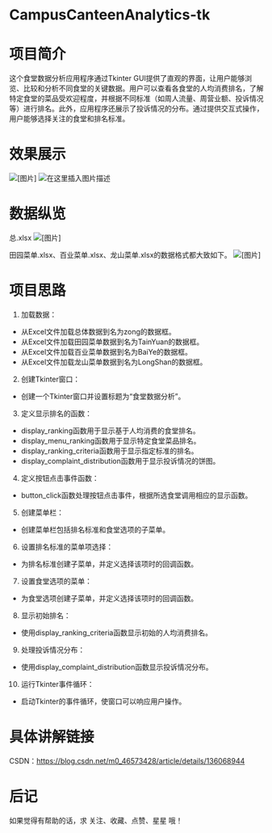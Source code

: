 # CampusCanteenAnalytics-tk

# 项目简介
这个食堂数据分析应用程序通过Tkinter GUI提供了直观的界面，让用户能够浏览、比较和分析不同食堂的关键数据。用户可以查看各食堂的人均消费排名，了解特定食堂的菜品受欢迎程度，并根据不同标准（如周人流量、周营业额、投诉情况等）进行排名。此外，应用程序还展示了投诉情况的分布。通过提供交互式操作，用户能够选择关注的食堂和排名标准。
# 效果展示
![\[图片\]](https://img-blog.csdnimg.cn/direct/6e2042add22f4982b70d523e37c05b30.png)
![在这里插入图片描述](https://img-blog.csdnimg.cn/direct/85ceb5157d3e4d2782f1a43033fe5126.png)

# 数据纵览
总.xlsx
![\[图片\]](https://img-blog.csdnimg.cn/direct/053de2aabb214a59bb7e7ac5f1ce12fc.png)

田园菜单.xlsx、百业菜单.xlsx、龙山菜单.xlsx的数据格式都大致如下。
![\[图片\]](https://img-blog.csdnimg.cn/direct/5b9237186825485da5f8f1dfca476679.png)

# 项目思路
1. 加载数据：
  - 从Excel文件加载总体数据到名为zong的数据框。
  - 从Excel文件加载田园菜单数据到名为TainYuan的数据框。
  - 从Excel文件加载百业菜单数据到名为BaiYe的数据框。
  - 从Excel文件加载龙山菜单数据到名为LongShan的数据框。
2. 创建Tkinter窗口：
  - 创建一个Tkinter窗口并设置标题为“食堂数据分析”。
3. 定义显示排名的函数：
  - display_ranking函数用于显示基于人均消费的食堂排名。
  - display_menu_ranking函数用于显示特定食堂菜品排名。
  - display_ranking_criteria函数用于显示指定标准的排名。
  - display_complaint_distribution函数用于显示投诉情况的饼图。
4. 定义按钮点击事件函数：
  - button_click函数处理按钮点击事件，根据所选食堂调用相应的显示函数。
5. 创建菜单栏：
  - 创建菜单栏包括排名标准和食堂选项的子菜单。
6. 设置排名标准的菜单项选择：
  - 为排名标准创建子菜单，并定义选择该项时的回调函数。
7. 设置食堂选项的菜单：
  - 为食堂选项创建子菜单，并定义选择该项时的回调函数。
8. 显示初始排名：
  - 使用display_ranking_criteria函数显示初始的人均消费排名。
9. 处理投诉情况分布：
  - 使用display_complaint_distribution函数显示投诉情况分布。
10. 运行Tkinter事件循环：
  - 启动Tkinter的事件循环，使窗口可以响应用户操作。

# 具体讲解链接
CSDN：https://blog.csdn.net/m0_46573428/article/details/136068944
# 后记
如果觉得有帮助的话，求 关注、收藏、点赞、星星 哦！
